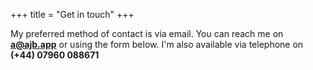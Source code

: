 +++
title = "Get in touch"
+++

My preferred method of contact is via email. You can reach me on
**[a@ajb.app](mailto:a@ajb.app)** or using the form below. I'm also available via
telephone on **(+44) 07960 088671**
